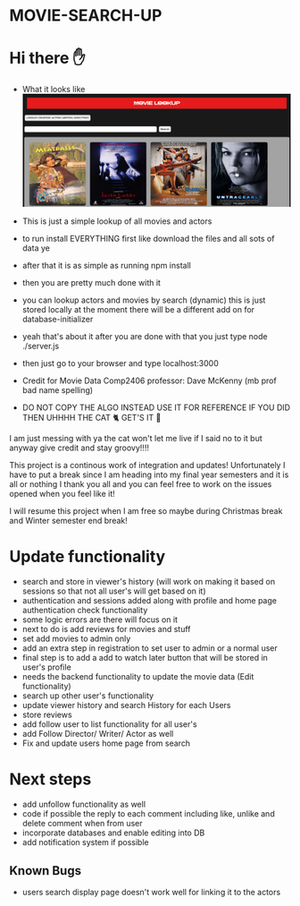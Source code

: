 # MOVIE-SEARCH-UP

# Hi there ✋

- What it looks like
  ![Image of Yaktocat](https://github.com/NirmithVictor/nirmithvictor.github.io/blob/main/Project%20Images/MovieLocator.png)

- This is just a simple lookup of all movies and actors
- to run install EVERYTHING first like download the files and all sots of data ye
- after that it is as simple as running npm install
- then you are pretty much done with it
- you can lookup actors and movies by search (dynamic) this is just stored locally at the moment there will be a different add on for database-initializer
- yeah that's about it after you are done with that you just type node ./server.js
- then just go to your browser and type localhost:3000

- Credit for Movie Data Comp2406 professor: Dave McKenny (mb prof bad name spelling)
- DO NOT COPY THE ALGO INSTEAD USE IT FOR REFERENCE IF YOU DID THEN UHHHH THE CAT 🐈 GET'S IT 🥫

I am just messing with ya the cat won't let me live if I said no to it but anyway give credit and stay groovy!!!!

This project is a continous work of integration and updates! Unfortunately I have to put a break since I am heading into my final year semesters and it is all or nothing
I thank you all and you can feel free to work on the issues opened when you feel like it!

I will resume this project when I am free so maybe during Christmas break and Winter semester end break!

# Update functionality

- search and store in viewer's history (will work on making it based on sessions so that not all user's will get based on it)
- authentication and sessions added along with profile and home page authentication check functionality
- some logic errors are there will focus on it
- next to do is add reviews for movies and stuff
- set add movies to admin only
- add an extra step in registration to set user to admin or a normal user
- final step is to add a add to watch later button that will be stored in user's profile
- needs the backend functionality to update the movie data (Edit functionality)
- search up other user's functionality
- update viewer history and search History for each Users
- store reviews
- add follow user to list functionality for all user's
- add Follow Director/ Writer/ Actor as well
- Fix and update users home page from search

# Next steps

- add unfollow functionality as well
- code if possible the reply to each comment including like, unlike and delete comment when from user
- incorporate databases and enable editing into DB
- add notification system if possible

## Known Bugs

- users search display page doesn't work well for linking it to the actors
